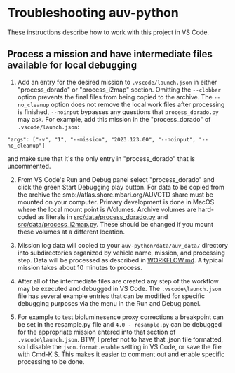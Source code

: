 # Troubleshooting auv-python

These instructions describe how to work with this project in VS Code.

## Process a mission and have intermediate files available for local debugging

1. Add an entry for the desired mission to `.vscode/launch.json` in either "process_dorado" or "process_i2map" section. Omitting the `--clobber` option prevents the final files from being copied to the archive. The `--no_cleanup` option does not remove the local work files after processing is finished, `--noinput` bypasses any questions that `process_dorado.py` may ask. For example, add this mission in the "process_dorado" of `.vscode/launch.json`:
```
"args": ["-v", "1", "--mission", "2023.123.00", "--noinput", "--no_cleanup"]
```
and make sure that it's the only entry in "process_dorado" that is uncommented.

2. From VS Code's Run and Debug panel select "process_dorado" and click the green Start Debugging play button. For data to be copied from the archive the smb://atlas.shore.mbari.org/AUVCTD share must be mounted on your computer. Primary development is done in MacOS where the local mount point is /Volumes. Archive volumes are hard-coded as literals in [src/data/process_dorado.py](https://github.com/mbari-org/auv-python/blob/fc3b58613761b295ab47907993c4d0eb0bceb197/src/data/process_dorado.py) and [src/data/process_i2map.py](https://github.com/mbari-org/auv-python/blob/fc3b58613761b295ab47907993c4d0eb0bceb197/src/data/process_i2map.py). These should be changed if you mount these volumes at a different location.

3. Mission log data will copied to your `auv-python/data/auv_data/` directory into subdirectories organized by vehicle name, mission, and processing step. Data will be processed as described in [WORKFLOW.md](WORKFLOW.md). A typical mission takes about 10 minutes to process.

4. After all of the intermediate files are created any step of the workflow may be executed and debugged in VS Code. The `.vscode\launch.json` file has several example entries that can be modified for specific debugging purposes via the menu in the Run and Debug panel.

5. For example to test bioluminesence proxy corrections a breakpoint can be set in the resample.py file and `4.0 - resample.py` can be debugged for the appropriate mission entered into that section of `.vscode\launch.json`. BTW, I prefer not to have that .json file formatted, so I disable the `json.format.enable` setting in VS Code, or save the file with Cmd-K S. This makes it easier to comment out and enable specific processing to be done.
